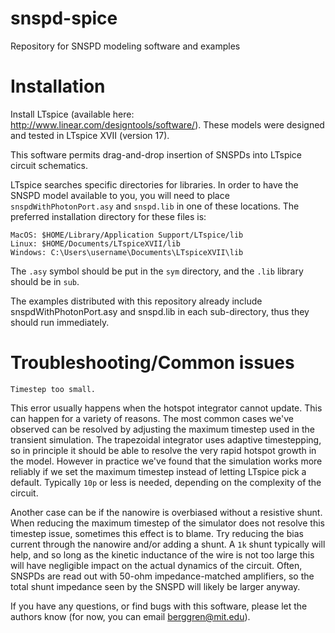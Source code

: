# snspd-spice
Repository for SNSPD modeling software and examples

# Installation
Install LTspice (available here: http://www.linear.com/designtools/software/).
These models were designed and tested in LTspice XVII (version 17).

This software permits drag-and-drop insertion of SNSPDs into LTspice circuit schematics.  

LTspice searches specific directories for libraries.
In order to have the SNSPD model available to you, you will need to place `snspdWithPhotonPort.asy` and `snspd.lib` in one of these locations.
The preferred installation directory for these files is:
```
MacOS: $HOME/Library/Application Support/LTspice/lib
Linux: $HOME/Documents/LTspiceXVII/lib
Windows: C:\Users\username\Documents\LTspiceXVII\lib
```

The `.asy` symbol should be put in the `sym` directory, and the `.lib` library should be in `sub`.

The examples distributed with this repository already include snspdWithPhotonPort.asy and snspd.lib in each sub-directory, thus they should run immediately.

# Troubleshooting/Common issues

`Timestep too small.`

This error usually happens when the hotspot integrator cannot update. This can happen for a variety of reasons.
The most common cases we've observed can be resolved by adjusting the maximum timestep used in the transient simulation.
The trapezoidal integrator uses adaptive timestepping, so in principle it should be able to resolve the very rapid hotspot growth in the model.
However in practice we've found that the simulation works more reliably if we set the maximum timestep instead of letting LTspice pick a default.
Typically `10p` or less is needed, depending on the complexity of the circuit.

Another case can be if the nanowire is overbiased without a resistive shunt.
When reducing the maximum timestep of the simulator does not resolve this timestep issue, sometimes this effect is to blame.
Try reducing the bias current through the nanowire and/or adding a shunt.
A `1k` shunt typically will help, and so long as the kinetic inductance of the wire is not too large this will have negligible impact on the actual dynamics of the circuit.
Often, SNSPDs are read out with 50-ohm impedance-matched amplifiers, so the total shunt impedance seen by the SNSPD will likely be larger anyway.

If you have any questions, or find bugs with this software, please let the authors know (for now, you can email berggren@mit.edu).
